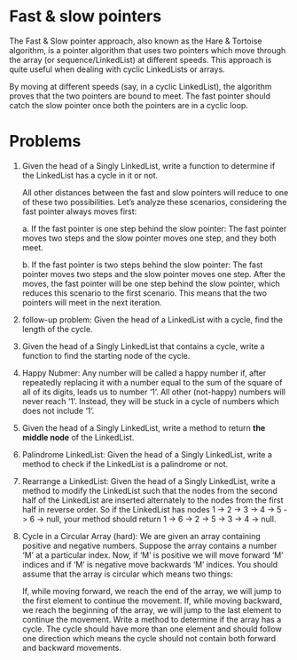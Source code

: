 # Fast & slow pointers

The Fast & Slow pointer approach, also known as the Hare & Tortoise algorithm, is a pointer algorithm that uses two pointers which move through the array (or sequence/LinkedList) at different speeds. This approach is quite useful when dealing with cyclic LinkedLists or arrays.

By moving at different speeds (say, in a cyclic LinkedList), the algorithm proves that the two pointers are bound to meet. The fast pointer should catch the slow pointer once both the pointers are in a cyclic loop.

# Problems

1. Given the head of a Singly LinkedList, write a function to determine if the LinkedList has a cycle in it or not.

    All other distances between the fast and slow pointers will reduce to one of these two possibilities. Let’s analyze these scenarios, considering the fast pointer always moves first:

    a. If the fast pointer is one step behind the slow pointer: The fast pointer moves two steps and the slow pointer moves one step, and they both meet.

    b. If the fast pointer is two steps behind the slow pointer: The fast pointer moves two steps and the slow pointer moves one step. After the moves, the fast pointer will be one step behind the slow pointer, which reduces this scenario to the first scenario. This means that the two pointers will meet in the next iteration.

1. follow-up problem: Given the head of a LinkedList with a cycle, find the length of the cycle.

1. Given the head of a Singly LinkedList that contains a cycle, write a function to find the starting node of the cycle.

1. Happy Nubmer: Any number will be called a happy number if, after repeatedly replacing it with a number equal to the sum of the square of all of its digits, leads us to number ‘1’. All other (not-happy) numbers will never reach ‘1’. Instead, they will be stuck in a cycle of numbers which does not include ‘1’.

1. Given the head of a Singly LinkedList, write a method to return **the middle node** of the LinkedList.

1. Palindrome LinkedList: Given the head of a Singly LinkedList, write a method to check if the LinkedList is a palindrome or not.

1. Rearrange a LinkedList: Given the head of a Singly LinkedList, write a method to modify the LinkedList such that the nodes from the second half of the LinkedList are inserted alternately to the nodes from the first half in reverse order. So if the LinkedList has nodes 1 -> 2 -> 3 -> 4 -> 5 -> 6 -> null, your method should return 1 -> 6 -> 2 -> 5 -> 3 -> 4 -> null.

1. Cycle in a Circular Array (hard): We are given an array containing positive and negative numbers. Suppose the array contains a number ‘M’ at a particular index. Now, if ‘M’ is positive we will move forward ‘M’ indices and if ‘M’ is negative move backwards ‘M’ indices. You should assume that the array is circular which means two things:

    If, while moving forward, we reach the end of the array, we will jump to the first element to continue the movement.
    If, while moving backward, we reach the beginning of the array, we will jump to the last element to continue the movement.
    Write a method to determine if the array has a cycle. The cycle should have more than one element and should follow one direction which means the cycle should not contain both forward and backward movements.
